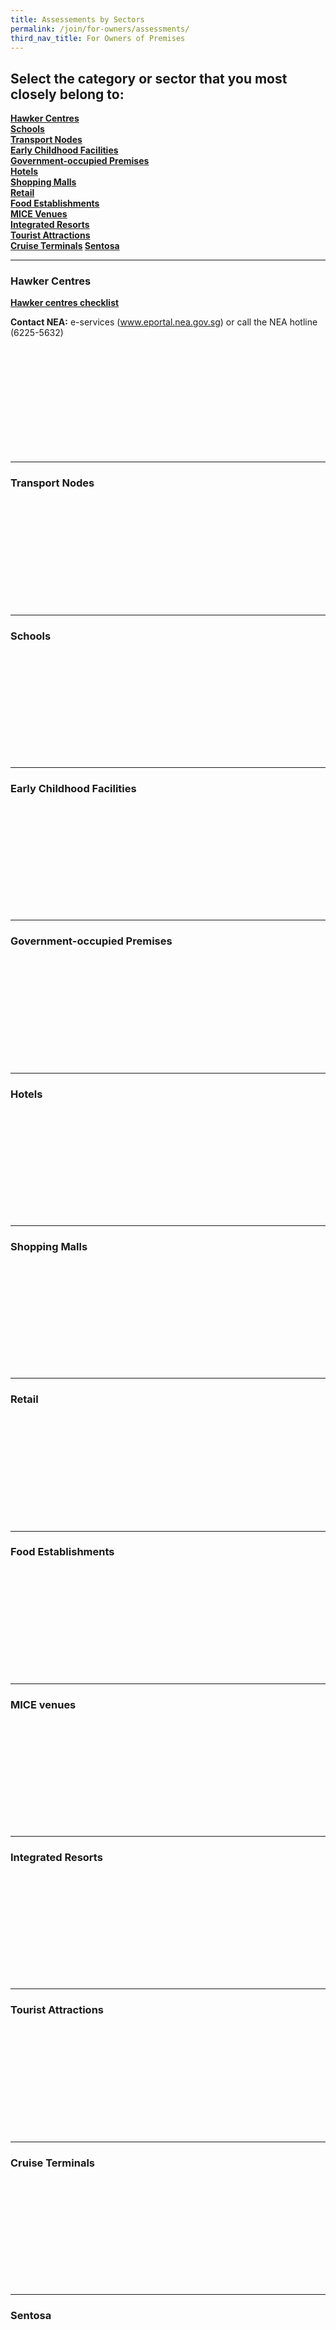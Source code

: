 ```yaml
---
title: Assessements by Sectors
permalink: /join/for-owners/assessments/
third_nav_title: For Owners of Premises
---
```


## Select the category or sector that you most closely belong to:



**[Hawker Centres](#hawker) <br>
[Schools](#schools) <br>
[Transport Nodes](#transport) <br>
[Early Childhood Facilities](#early) <br>
[Government-occupied Premises](#government) <br>
[Hotels](#hotels) <br>
[Shopping Malls](#shopping) <br>
[Retail](#retail) <br>
[Food Establishments](#food) <br>
[MICE Venues](#mice) <br>
[Integrated Resorts](#integrated) <br>
[Tourist Attractions](#tourist) <br>
[Cruise Terminals](#cruise)
[Sentosa](#sentosa)**



---

<a name="hawker"></a>
### Hawker Centres

[**Hawker centres checklist**](https://nea-sgclean-staging.netlify.com/files/checklist-hawker.pdf)

**Contact NEA:**
e-services (www.eportal.nea.gov.sg) or call the NEA hotline (6225-5632)

<br><br><br><br><br><br><br><br><br><br>









------

<a name="transport"></a>
### Transport Nodes

<br><br><br><br><br><br><br><br><br><br>









---

<a name="schools"></a>
### Schools

<br><br><br><br><br><br><br><br><br><br>









---

<a name="early"></a>
### Early Childhood Facilities

<br><br><br><br><br><br><br><br><br><br>









---

<a name="government"></a>
### Government-occupied Premises

<br><br><br><br><br><br><br><br><br><br>









---

<a name="hotels"></a>
### Hotels

<br><br><br><br><br><br><br><br><br><br>









---

<a name="shopping"></a>
### Shopping Malls

<br><br><br><br><br><br><br><br><br><br>









---

<a name="retail"></a>
### Retail

<br><br><br><br><br><br><br><br><br><br>









---

<a name="food"></a>
### Food Establishments

<br><br><br><br><br><br><br><br><br><br>









---

<a name="mice"></a>
### MICE venues

<br><br><br><br><br><br><br><br><br><br>









---

<a name="integrated"></a>
### Integrated Resorts

<br><br><br><br><br><br><br><br><br><br>









---

<a name="tourist"></a>
### Tourist Attractions

<br><br><br><br><br><br><br><br><br><br>









---

<a name="cruise"></a>
### Cruise Terminals

<br><br><br><br><br><br><br><br><br><br>









---

<a name="sentosa"></a>
### Sentosa

<br><br><br><br><br><br><br><br><br><br>










